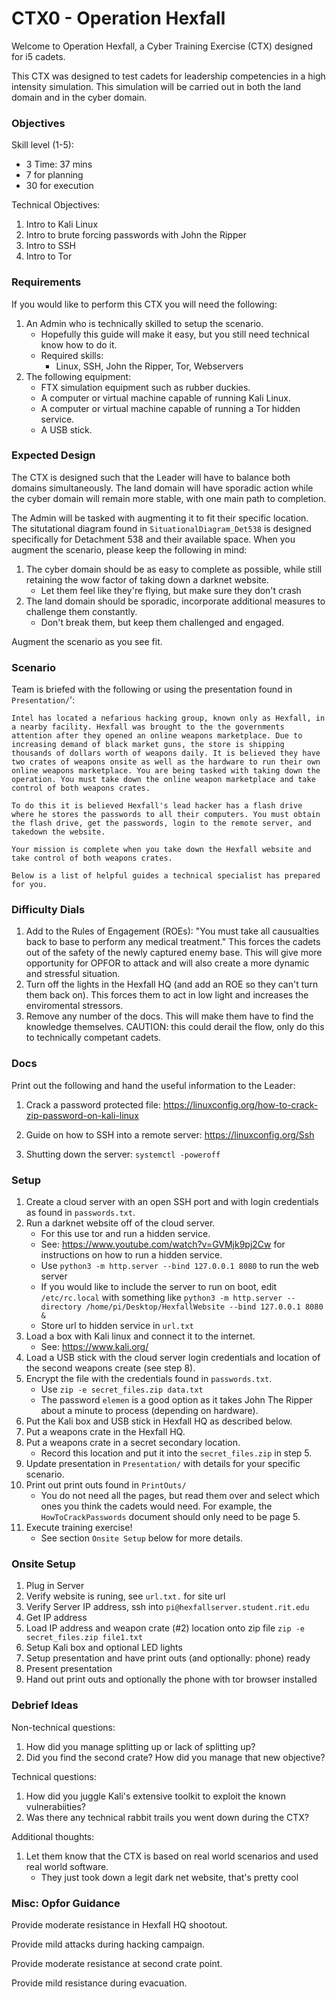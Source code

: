 # CTX0 - Operation Hexfall

Welcome to Operation Hexfall, a Cyber Training Exercise (CTX) designed for i5 cadets.

This CTX was designed to test cadets for leadership competencies in a high intensity simulation. This simulation will be carried out in both the land domain and in the cyber domain.

### Objectives

Skill level (1-5):
 - 3
Time: 37 mins
 - 7 for planning
 - 30 for execution

Technical Objectives:
1. Intro to Kali Linux
2. Intro to brute forcing passwords with John the Ripper
3. Intro to SSH
4. Intro to Tor

### Requirements

If you would like to perform this CTX you will need the following:

1. An Admin who is technically skilled to setup the scenario.
    - Hopefully this guide will make it easy, but you still need technical know how to do it.
    - Required skills:
        - Linux, SSH, John the Ripper, Tor, Webservers 
2. The following equipment:
    - FTX simulation equipment such as rubber duckies.
    - A computer or virtual machine capable of running Kali Linux.
    - A computer or virtual machine capable of running a Tor hidden service.
    - A USB stick.

### Expected Design

The CTX is designed such that the Leader will have to balance both domains simultaneously. The land domain will have sporadic action while the cyber domain will remain more stable, with one main path to completion.

The Admin will be tasked with augmenting it to fit their specific location. The situtational diagram found in `SituationalDiagram_Det538` is designed specifically for Detachment 538 and their available space. When you augment the scenario, please keep the following in mind:

1. The cyber domain should be as easy to complete as possible, while still retaining the wow factor of taking down a darknet website.
    - Let them feel like they're flying, but make sure they don't crash
2. The land domain should be sporadic, incorporate additional measures to challenge them constantly.
    - Don't break them, but keep them challenged and engaged.

Augment the scenario as you see fit.

### Scenario

Team is briefed with the following or using the presentation found in `Presentation/`':

    Intel has located a nefarious hacking group, known only as Hexfall, in a nearby facility. Hexfall was brought to the the governments attention after they opened an online weapons marketplace. Due to increasing demand of black market guns, the store is shipping thousands of dollars worth of weapons daily. It is believed they have two crates of weapons onsite as well as the hardware to run their own online weapons marketplace. You are being tasked with taking down the operation. You must take down the online weapon marketplace and take control of both weapons crates.

    To do this it is believed Hexfall's lead hacker has a flash drive where he stores the passwords to all their computers. You must obtain the flash drive, get the passwords, login to the remote server, and takedown the website.

    Your mission is complete when you take down the Hexfall website and take control of both weapons crates.

    Below is a list of helpful guides a technical specialist has prepared for you.


### Difficulty Dials

1. Add to the Rules of Engagement (ROEs): "You must take all causualties back to base to perform any medical treatment." This forces the cadets out of the safety of the newly captured enemy base. This will give more opportunity for OPFOR to attack and will also create a more dynamic and stressful situation.
2. Turn off the lights in the Hexfall HQ (and add an ROE so they can't turn them back on). This forces them to act in low light and increases the enviromental stressors.
3. Remove any number of the docs. This will make them have to find the knowledge themselves. CAUTION: this could derail the flow, only do this to technically competant cadets.

### Docs

Print out the following and hand the useful information to the Leader:

1. Crack a password protected file: https://linuxconfig.org/how-to-crack-zip-password-on-kali-linux

2. Guide on how to SSH into a remote server: https://linuxconfig.org/Ssh

3. Shutting down the server: `systemctl -poweroff`

### Setup

1. Create a cloud server with an open SSH port and with login credentials as found in `passwords.txt`.
2. Run a darknet website off of the cloud server.
    - For this use tor and run a hidden service.
    - See: https://www.youtube.com/watch?v=GVMjk9pj2Cw for instructions on how to run a hidden service.
    - Use `python3 -m http.server --bind 127.0.0.1 8080` to run the web server
    - If you would like to include the server to run on boot, edit `/etc/rc.local` with something like `python3 -m http.server --directory /home/pi/Desktop/HexfallWebsite --bind 127.0.0.1 8080 &`
    - Store url to hidden service in `url.txt`
3. Load a box with Kali linux and connect it to the internet.
    - See: https://www.kali.org/
4. Load a USB stick with the cloud server login credentials and location of the second weapons create (see step 8).
5. Encrypt the file with the credentials found in `passwords.txt`.
    - Use `zip -e secret_files.zip data.txt`
    - The password `elemen` is a good option as it takes John The Ripper about a minute to process (depending on hardware).
6. Put the Kali box and USB stick in Hexfall HQ as described below.
7. Put a weapons crate in the Hexfall HQ.
8. Put a weapons crate in a secret secondary location.
    - Record this location and put it into the `secret_files.zip` in step 5.
9. Update presentation in `Presentation/` with details for your specific scenario.
10. Print out print outs found in `PrintOuts/`
    - You do not need all the pages, but read them over and select which ones you think the cadets would need. For example, the `HowToCrackPasswords` document should only need to be page 5.
11. Execute training exercise!
    - See section `Onsite Setup` below for more details.

### Onsite Setup

1. Plug in Server
2. Verify website is runing, see `url.txt.` for site url
3. Verify Server IP address, ssh into `pi@hexfallserver.student.rit.edu`
4. Get IP address
5. Load IP address and weapon crate (#2) location onto zip file `zip -e secret_files.zip file1.txt`
6. Setup Kali box and optional LED lights
7. Setup presentation and have print outs (and optionally: phone) ready
8. Present presentation
9. Hand out print outs and optionally the phone with tor browser installed

### Debrief Ideas

Non-technical questions:
1. How did you manage splitting up or lack of splitting up?
1. Did you find the second crate? How did you manage that new objective?

Technical questions:
1. How did you juggle Kali's extensive toolkit to exploit the known vulnerabiities?
1. Was there any technical rabbit trails you went down during the CTX?

Additional thoughts:
1. Let them know that the CTX is based on real world scenarios and used real world software.
    - They just took down a legit dark net website, that's pretty cool


### Misc: Opfor Guidance

Provide moderate resistance in Hexfall HQ shootout.

Provide mild attacks during hacking campaign.

Provide moderate resistance at second crate point.

Provide mild resistance during evacuation.